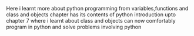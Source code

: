 Here i learnt more about python programming from variables,functions and class and objects
chapter has its contents of python introduction upto chapter 7 where i learnt about class and objects
can now comfortably program in python and solve problems involving python
